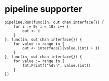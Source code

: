 pipeline supporter
==================

    pipeline.Run(func(in, out chan interface{}) {
        for i := 0; i < 10; i++ {
            out <- i
        }
    }, func(in, out chan interface{}) {
        for value := range in {
            out <- interface{}(value.(int) + 1)
        }
    }, func(in, out chan interface{}) {
        for value := range in {
            fmt.Printf("%d\n", value.(int))
        }
    })
